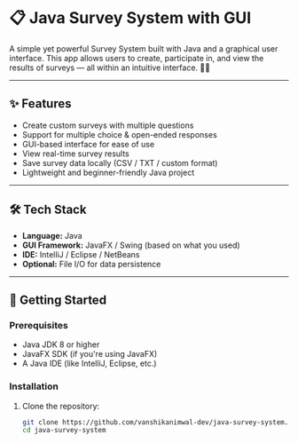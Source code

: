 # 📋 Java Survey System with GUI

A simple yet powerful Survey System built with Java and a graphical user interface. This app allows users to create, participate in, and view the results of surveys — all within an intuitive interface. 💬✅

---

## ✨ Features

- Create custom surveys with multiple questions
- Support for multiple choice & open-ended responses
- GUI-based interface for ease of use
- View real-time survey results
- Save survey data locally (CSV / TXT / custom format)
- Lightweight and beginner-friendly Java project

---

## 🛠 Tech Stack

- **Language:** Java  
- **GUI Framework:** JavaFX / Swing (based on what you used)  
- **IDE:** IntelliJ / Eclipse / NetBeans  
- **Optional:** File I/O for data persistence

---

## 🚀 Getting Started

### Prerequisites

- Java JDK 8 or higher  
- JavaFX SDK (if you're using JavaFX)  
- A Java IDE (like IntelliJ, Eclipse, etc.)

### Installation

1. Clone the repository:
   ```bash
   git clone https://github.com/vanshikanimwal-dev/java-survey-system.git
   cd java-survey-system
